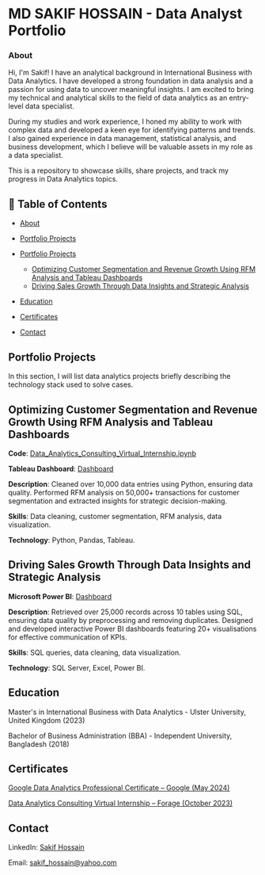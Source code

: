 # **MD SAKIF HOSSAIN - Data Analyst Portfolio**

### **About**

Hi, I'm Sakif! I have an analytical background in International Business with Data Analytics. I have developed a strong foundation in data analysis and a passion for using data to uncover meaningful insights. I am excited to bring my technical and analytical skills to the field of data analytics as an entry-level data specialist.

During my studies and work experience, I honed my ability to work with complex data and developed a keen eye for identifying patterns and trends. I also gained experience in data management, statistical analysis, and business development, which I believe will be valuable assets in my role as a data specialist.

This is a repository to showcase skills, share projects, and track my progress in Data Analytics topics.

## 📑 Table of Contents
- [About](#about)
  
- [Portfolio Projects](#portfolio-projects)
  
- [Portfolio Projects](#portfolio-projects)

  - [Optimizing Customer Segmentation and Revenue Growth Using RFM Analysis and Tableau Dashboards](#optimizing-customer-segmentation-and-revenue-growth-using-rfm-analysis-and-tableau-dashboards)  
  - [Driving Sales Growth Through Data Insights and Strategic Analysis](#driving-sales-growth-through-data-insights-and-strategic-analysis)

- [Education](#education)
  
- [Certificates](#certificates)
  
- [Contact](#contact)


## **Portfolio Projects**

In this section, I will list data analytics projects briefly describing the technology stack used to solve cases.


## **Optimizing Customer Segmentation and Revenue Growth Using RFM Analysis and Tableau Dashboards**

**Code**: [Data_Analytics_Consulting_Virtual_Internship.ipynb](https://github.com/sakif445/Project-Kpmg/blob/main/Project%20kpmg/data%20clean%20and%20analysis.ipynb)

**Tableau Dashboard**: [Dashboard](https://github.com/sakif445/Project-Kpmg/blob/main/Project%20kpmg/Dashboard.twb)

**Description**: Cleaned over 10,000 data entries using Python, ensuring data quality. Performed RFM analysis on 50,000+ transactions for customer segmentation and extracted insights for strategic decision-making.

**Skills**: Data cleaning, customer segmentation, RFM analysis, data visualization.

**Technology**: Python, Pandas, Tableau.


## **Driving Sales Growth Through Data Insights and Strategic Analysis**

**Microsoft Power BI**: [Dashboard](https://github.com/sakif445/Project-walmart/blob/main/Project%20walmart/Dashboard%20Walmart%20Project.pbix)

**Description**: Retrieved over 25,000 records across 10 tables using SQL, ensuring data quality by preprocessing and removing duplicates. Designed and developed interactive Power BI dashboards featuring 20+ visualisations for effective communication of KPIs.

**Skills**: SQL queries, data cleaning, data visualization.

**Technology**: SQL Server, Excel, Power BI.


## **Education**

Master's in International Business with Data Analytics - Ulster University, United Kingdom (2023)

Bachelor of Business Administration (BBA) - Independent University, Bangladesh (2018)


## **Certificates**

[Google Data Analytics Professional Certificate – Google (May 2024)](https://www.coursera.org/account/accomplishments/specialization/HQ8DL679LKRL)

[Data Analytics Consulting Virtual Internship – Forage (October 2023)](https://forage-uploads-prod.s3.amazonaws.com/completion-certificates/KPMG%20AU/m7W4GMqeT3bh9Nb2c_KPMG%20AU_eoxi3rvsEs8oDvnDA_1696992419807_completion_certificate.pdf)


## **Contact**

LinkedIn: [Sakif Hossain](https://www.linkedin.com/in/sakif-hossain-b4610495/)

Email: sakif_hossain@yahoo.com


